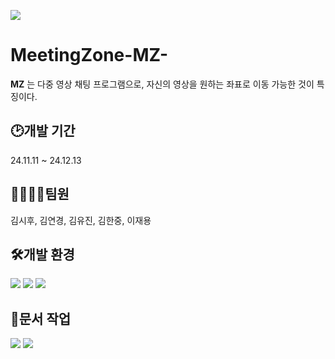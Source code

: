 <img src="https://capsule-render.vercel.app/api?
type=wave
&color=black
&height=300
&section=header
&text=capsule%20render
desc=MeetingZone(MZ)
&textBg=true
&fontSize=90
&fontColor=ffee00
&animation=fadeIn"
/>

# MeetingZone-MZ-

**MZ** 는 다중 영상 채팅 프로그램으로, 자신의 영상을 원하는 좌표로 이동 가능한 것이 특징이다. 

  
## :clock2:개발 기간
24.11.11 ~ 24.12.13

  
## 👨‍👩‍👦‍👦팀원
김시후, 김연경, 김유진, 김한중, 이재용

  
## 🛠개발 환경
<img src="https://img.shields.io/badge/raspberrypi-A22846?style=for-the-badge&logo=raspberrypi&logoColor=white">
<img src="https://img.shields.io/badge/cplusplus-00599C?style=for-the-badge&logo=cplusplus&logoColor=white">
<img src="https://img.shields.io/badge/qt-41CD52?style=for-the-badge&logo=qt&logoColor=white"/>

## 📃문서 작업
<img src="https://img.shields.io/badge/notion-000000?style=for-the-badge&logo=notion&logoColor=white"/>
<img src="https://img.shields.io/badge/discord-5865F2?style=for-the-badge&logo=discord&logoColor=white"/>

